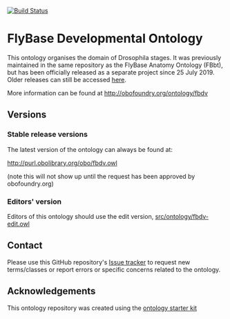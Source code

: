 [![Build Status](https://travis-ci.com/FlyBase/drosophila-developmental-ontology.svg?branch=master)](https://travis-ci.com/FlyBase/drosophila-developmental-ontology)

# FlyBase Developmental Ontology

This ontology organises the domain of Drosophila stages. It was previously maintained in the same repository as the FlyBase Anatomy Ontology (FBbt), but has been officially released as a separate project since 25 July 2019. Older releases can still be accessed [here](https://github.com/FlyBase/drosophila-anatomy-developmental-ontology/tree/master/fbdv/releases). 

More information can be found at http://obofoundry.org/ontology/fbdv

## Versions

### Stable release versions

The latest version of the ontology can always be found at:

http://purl.obolibrary.org/obo/fbdv.owl

(note this will not show up until the request has been approved by obofoundry.org)

### Editors' version

Editors of this ontology should use the edit version, [src/ontology/fbdv-edit.owl](src/ontology/fbdv-edit.owl)

## Contact

Please use this GitHub repository's [Issue tracker](https://github.com/FlyBase/flybase-developmental-ontology/issues) to request new terms/classes or report errors or specific concerns related to the ontology.

## Acknowledgements

This ontology repository was created using the [ontology starter kit](https://github.com/INCATools/ontology-starter-kit)
